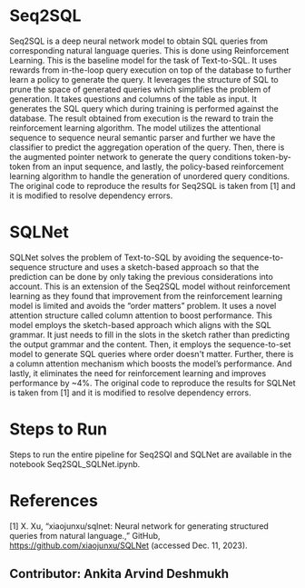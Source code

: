 # Seq2SQL
Seq2SQL is a deep neural network model to obtain SQL queries from corresponding natural language queries. This is done using Reinforcement Learning. This is the baseline model for the task of Text-to-SQL. It uses rewards from in-the-loop query execution on top of the database to further learn a policy to generate the query. It leverages the structure of SQL to prune the space of generated queries which simplifies the problem of generation. It takes questions and columns of the table as input. It generates the SQL query which during training is performed against the database. The result obtained from execution is the reward to train the reinforcement learning algorithm. The model utilizes the attentional sequence to sequence neural semantic parser and further we have the classifier to predict the aggregation operation of the query. Then, there is the augmented pointer network to generate the query conditions token-by-token from an input sequence, and lastly, the policy-based reinforcement learning algorithm to handle the generation of unordered query conditions. The original code to reproduce the results for Seq2SQL is taken from [1] and it is modified to resolve dependency errors.

# SQLNet
SQLNet solves the problem of Text-to-SQL by avoiding the sequence-to-sequence structure and uses a sketch-based approach so that the prediction can be done by only taking the previous considerations into account. This is an extension of the Seq2SQL model without reinforcement learning as they found that improvement from the reinforcement learning model is limited and avoids the “order matters” problem. It uses a novel attention structure called column attention to boost performance. This model employs the sketch-based approach which aligns with the SQL grammar. It just needs to fill in the slots in the sketch rather than predicting the output grammar and the content. Then, it employs the sequence-to-set model to generate SQL queries where order doesn't matter. Further, there is a column attention mechanism which boosts the model’s performance. And lastly, it eliminates the need for reinforcement learning and improves performance by ~4%. The original code to reproduce the results for SQLNet is taken from [1] and it is modified to resolve dependency errors.

# Steps to Run
Steps to run the entire pipeline for Seq2SQl and SQLNet are available in the notebook Seq2SQL_SQLNet.ipynb.

# References
[1] X. Xu, “xiaojunxu/sqlnet: Neural network for generating structured queries from natural language.,” GitHub, https://github.com/xiaojunxu/SQLNet (accessed Dec. 11, 2023). 

## Contributor: Ankita Arvind Deshmukh
